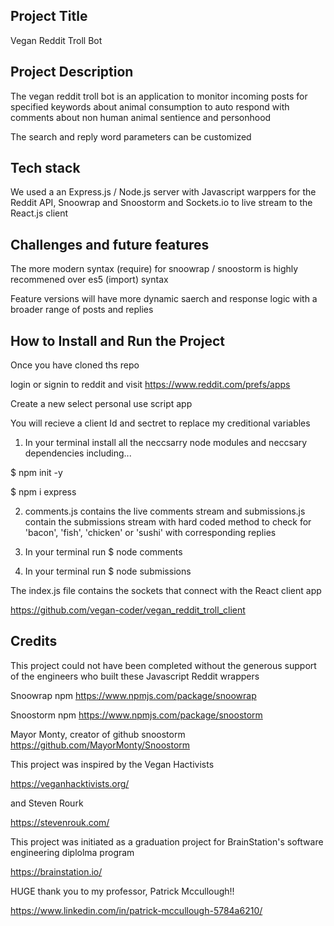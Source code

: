 ## Project Title

Vegan Reddit Troll Bot

## Project Description

The vegan reddit troll bot is an application to monitor incoming
posts for specified keywords about animal
consumption to auto respond with comments about non human animal
sentience and personhood

The search and reply word parameters can be customized

## Tech stack

We used a an Express.js / Node.js server with Javascript warppers for the Reddit API, Snoowrap and Snoostorm and Sockets.io to live stream to the React.js client

## Challenges and future features

The more modern syntax (require) for snoowrap / snoostorm is highly recommened over es5 (import) syntax

Feature versions will have more dynamic saerch and response logic with a broader range of posts and replies

## How to Install and Run the Project

Once you have cloned ths repo

login or signin to reddit and visit https://www.reddit.com/prefs/apps

Create a new select personal use script app

You will recieve a client Id and sectret to replace my creditional variables

1. In your terminal install all the neccsarry node modules and neccsary dependencies including...

$ npm init -y

$ npm i express

2. comments.js contains the live comments stream and submissions.js contain the submissions stream with hard coded method to check for 'bacon', 'fish', 'chicken' or 'sushi' with corresponding replies

3. In your terminal run $ node comments

4. In your terminal run $ node submissions

The index.js file contains the sockets that connect with the React client app

https://github.com/vegan-coder/vegan_reddit_troll_client


## Credits

This project could not have been completed without the generous support of the engineers who built these Javascript Reddit wrappers

Snoowrap npm
https://www.npmjs.com/package/snoowrap

Snoostorm npm
https://www.npmjs.com/package/snoostorm

Mayor Monty, creator of github snoostorm
https://github.com/MayorMonty/Snoostorm


This project was inspired by the Vegan Hactivists

https://veganhacktivists.org/

and Steven Rourk

https://stevenrouk.com/

This project was initiated as a graduation project for BrainStation's software engineering diplolma program

https://brainstation.io/

HUGE thank you to my professor, Patrick Mccullough!!

https://www.linkedin.com/in/patrick-mccullough-5784a6210/
